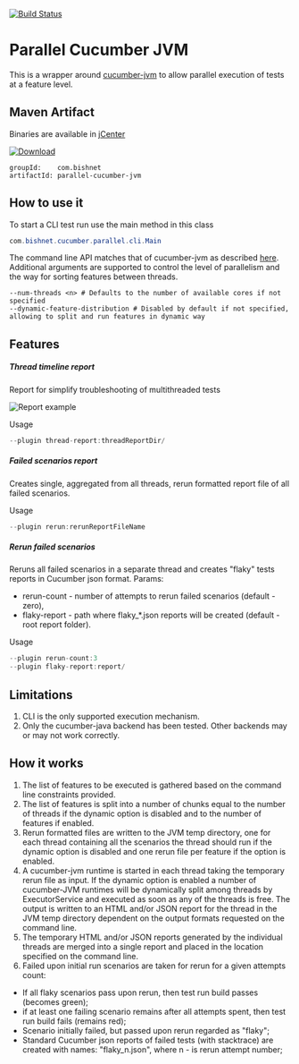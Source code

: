 [![Build Status](https://travis-ci.org/djb61/parallel-cucumber-jvm.svg?branch=master)](https://travis-ci.org/djb61/parallel-cucumber-jvm)
# Parallel Cucumber JVM
This is a wrapper around [cucumber-jvm](https://github.com/cucumber/cucumber-jvm) to allow parallel execution of tests at a feature level.

## Maven Artifact
Binaries are available in [jCenter](https://bintray.com/bintray/jcenter?filterByPkgName=parallel-cucumber-jvm)

[ ![Download](https://api.bintray.com/packages/djb61/maven/parallel-cucumber-jvm/images/download.svg) ](https://bintray.com/djb61/maven/parallel-cucumber-jvm/_latestVersion)
```
groupId:    com.bishnet
artifactId: parallel-cucumber-jvm 
```

## How to use it
To start a CLI test run use the main method in this class
``` java
com.bishnet.cucumber.parallel.cli.Main
```
The command line API matches that of cucumber-jvm as described [here](https://raw.githubusercontent.com/cucumber/cucumber-jvm/v1.2.2/core/src/main/resources/cucumber/api/cli/USAGE.txt).
Additional arguments are supported to control the level of parallelism and the way for sorting features between threads.
```
--num-threads <n> # Defaults to the number of available cores if not specified
--dynamic-feature-distribution # Disabled by default if not specified, allowing to split and run features in dynamic way
```

## Features

##### Thread timeline report

Report for simplify troubleshooting of multithreaded tests

![Report example](http://i.imgur.com/xfJfZAx.png)

Usage

``` java
--plugin thread-report:threadReportDir/
```

##### Failed scenarios report 

Creates single, aggregated from all threads, rerun formatted report file of all failed scenarios. 

Usage
``` java
--plugin rerun:rerunReportFileName
```
##### Rerun failed scenarios

Reruns all failed scenarios in a separate thread and creates "flaky" tests reports in Cucumber json format. Params: 
- rerun-count - number of attempts to rerun failed scenarios (default - zero), 
- flaky-report - path where flaky_*.json reports will be created (default - root report folder). 

Usage
``` java
--plugin rerun-count:3
--plugin flaky-report:report/
```

## Limitations
1. CLI is the only supported execution mechanism.
2. Only the cucumber-java backend has been tested. Other backends may or may not work correctly.

## How it works
1. The list of features to be executed is gathered based on the command line constraints provided.
2. The list of features is split into a number of chunks equal to the number of threads if the dynamic option is disabled and to the number of features if enabled.
3. Rerun formatted files are written to the JVM temp directory, one for each thread containing all the scenarios the thread should run if the dynamic option is disabled and one rerun file per feature if the option is enabled.
4. A cucumber-jvm runtime is started in each thread taking the temporary rerun file as input. If the dynamic option is enabled a number of cucumber-JVM runtimes will be dynamically split among threads by ExecutorService and executed as soon as any of the threads is
free. The output is written to an HTML and/or JSON report for the thread in the JVM temp directory dependent on the output formats requested on the command line.
5. The temporary HTML and/or JSON reports generated by the individual threads are merged into a single report and placed in the location specified on the command line.
6. Failed upon initial run scenarios are taken for rerun for a given attempts count: 
- If all flaky scenarios pass upon rerun, then test run build passes (becomes green);
- if at least one failing scenario remains after all attempts spent, then test run build fails (remains red);
- Scenario initially failed, but passed upon rerun regarded as "flaky"; 
- Standard Cucumber json reports of failed tests (with stacktrace) are created with names: "flaky_n.json", where n -
 is rerun attempt number;

